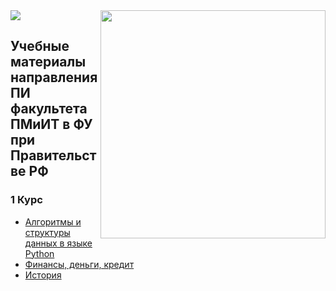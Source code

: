 <img src="https://github.com/GeorgiyDemo/FA/blob/img/fa.png" />
<img src="https://github.com/GeorgiyDemo/FA/blob/img/me.jpg" align="right" width="360" height="365" />

## Учебные материалы направления ПИ факультета ПМиИТ в ФУ при Правительстве РФ

### 1 Курс

* [Алгоритмы и структуры данных в языке Python](https://github.com/GeorgiyDemo/FA/tree/master/%D0%90%D0%BB%D0%B3%D0%BE%D1%80%D0%B8%D1%82%D0%BC%D0%B8%D0%B7%D0%B0%D1%86%D0%B8%D1%8F%20%D0%B8%20Python)
* [Финансы, деньги, кредит](https://github.com/GeorgiyDemo/FA/tree/master/%D0%A4%D0%B8%D0%BD%D0%B0%D0%BD%D1%81%D1%8B%2C%20%D0%B4%D0%B5%D0%BD%D1%8C%D0%B3%D0%B8%2C%20%D0%BA%D1%80%D0%B5%D0%B4%D0%B8%D1%82)
* [История](https://github.com/GeorgiyDemo/FA/tree/master/%D0%98%D1%81%D1%82%D0%BE%D1%80%D0%B8%D1%8F)